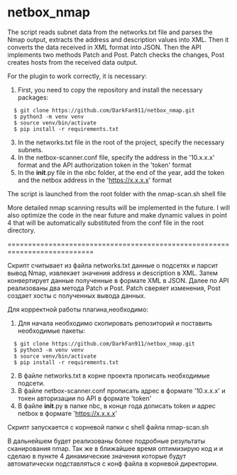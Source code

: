 # netbox_nmap

The script reads subnet data from the networks.txt file and parses the Nmap output, extracts the address and description values ​​into XML. Then it converts the data received in XML format into JSON.
Then the API implements two methods Patch and Post. Patch checks the changes, Post creates hosts from the received data output.

For the plugin to work correctly, it is necessary:

1. First, you need to copy the repository and install the necessary packages:
```  
  $ git clone https://github.com/DarkFan911/netbox_nmap.git
  $ python3 -m venv venv
  $ source venv/bin/activate
  $ pip install -r requirements.txt
```

3. In the networks.txt file in the root of the project, specify the necessary subnets.
4. In the netbox-scanner.conf file, specify the address in the '10.x.x.x' format and the API authorization token in the 'token' format
5. In the __init__.py file in the nbc folder, at the end of the year, add the token and the netbox address in the 'https://x.x.x.x' format

The script is launched from the root folder with the nmap-scan.sh shell file

More detailed nmap scanning results will be implemented in the future.
I will also optimize the code in the near future and make dynamic values ​​in point 4 that will be automatically substituted from the conf file in the root directory.

===========================================================================

Скрипт считывает из файла networks.txt данные о подсетях и парсит вывод Nmap, извлекает значения address и description в XML. Затем конвертирует данные полученные в формате XML в JSON.
Далее по API реализованы два метода Patch и Post. Patch сверяет изменения, Post создает хосты с полученных вывода данных.

Для корректной работы плагина,необходимо:

1. Для начала необходимо скопировать репозиторий и поставить необходимые пакеты:
```
  $ git clone https://github.com/DarkFan911/netbox_nmap.git
  $ python3 -m venv venv
  $ source venv/bin/activate
  $ pip install -r requirements.txt 
```

2. В файле networks.txt в корне проекта прописать необходимые подсети.
3. В файле netbox-scanner.conf прописать адрес в формате '10.x.x.x' и токен авторизации по API в формате 'token'
4. В файле __init__.py  в папке nbc, в конце года дописать token и адрес netbox в формате 'https://x.x.x.x'

Скрипт запускается с корневой папки с shell файла nmap-scan.sh

В дальнейшем будет реализованы более подробные результаты сканирования nmap.
Так же в ближайшее время оптимизирую код и и сделаю в пункте 4 динамические значения которые будут автоматически подставляться с конф файла в корневой директории.
